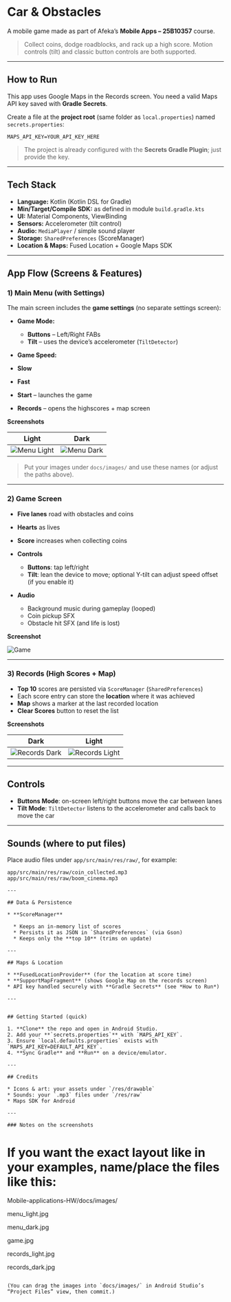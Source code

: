 
# Car & Obstacles

A mobile game made as part of Afeka’s **Mobile Apps – 25B10357** course.

> Collect coins, dodge roadblocks, and rack up a high score.
> Motion controls (tilt) and classic button controls are both supported.

---

## How to Run

This app uses Google Maps in the Records screen. You need a valid Maps API key saved with **Gradle Secrets**.

Create a file at the **project root** (same folder as `local.properties`) named `secrets.properties`:

```properties
MAPS_API_KEY=YOUR_API_KEY_HERE
```

> The project is already configured with the **Secrets Gradle Plugin**; just provide the key.

---

## Tech Stack

* **Language:** Kotlin (Kotlin DSL for Gradle)
* **Min/Target/Compile SDK:** as defined in module `build.gradle.kts`
* **UI:** Material Components, ViewBinding
* **Sensors:** Accelerometer (tilt control)
* **Audio:** `MediaPlayer` / simple sound player
* **Storage:** `SharedPreferences` (ScoreManager)
* **Location & Maps:** Fused Location + Google Maps SDK

---

## App Flow (Screens & Features)

### 1) Main Menu (with Settings)

The main screen includes the **game settings** (no separate settings screen):

* **Game Mode:**

  * **Buttons** – Left/Right FABs
  * **Tilt** – uses the device’s accelerometer (`TiltDetector`)
* **Game Speed:** 
  
 * **Slow**
 * **Fast**
    
* **Start** – launches the game
* **Records** – opens the highscores + map screen

**Screenshots**

| Light                                     | Dark                                    |
| ----------------------------------------- | --------------------------------------- |
| ![Menu Light](docs/images/menu_light.jpg) | ![Menu Dark](docs/images/menu_dark.jpg) |

> Put your images under `docs/images/` and use these names (or adjust the paths above).

---

### 2) Game Screen

* **Five lanes** road with obstacles and coins
* **Hearts** as lives
* **Score** increases when collecting coins
* **Controls**

  * **Buttons**: tap left/right
  * **Tilt**: lean the device to move; optional Y-tilt can adjust speed offset (if you enable it)
* **Audio**

  * Background music during gameplay (looped)
  * Coin pickup SFX
  * Obstacle hit SFX (and life is lost)

**Screenshot**

![Game](docs/images/game.jpg)

---

### 3) Records (High Scores + Map)

* **Top 10** scores are persisted via `ScoreManager` (`SharedPreferences`)
* Each score entry can store the **location** where it was achieved
* **Map** shows a marker at the last recorded location
* **Clear Scores** button to reset the list

**Screenshots**

| Dark                                          | Light                                           |
| --------------------------------------------- | ----------------------------------------------- |
| ![Records Dark](docs/images/records_dark.jpg) | ![Records Light](docs/images/records_light.jpg) |

---

## Controls

* **Buttons Mode**: on-screen left/right buttons move the car between lanes
* **Tilt Mode**: `TiltDetector` listens to the accelerometer and calls back to move the car

---

## Sounds (where to put files)

Place audio files under `app/src/main/res/raw/`, for example:

```
app/src/main/res/raw/coin_collected.mp3
app/src/main/res/raw/boom_cinema.mp3

---

## Data & Persistence

* **ScoreManager**

  * Keeps an in-memory list of scores
  * Persists it as JSON in `SharedPreferences` (via Gson)
  * Keeps only the **top 10** (trims on update)

---

## Maps & Location

* **FusedLocationProvider** (for the location at score time)
* **SupportMapFragment** (shows Google Map on the records screen)
* API key handled securely with **Gradle Secrets** (see *How to Run*)

---


## Getting Started (quick)

1. **Clone** the repo and open in Android Studio.
2. Add your **`secrets.properties`** with `MAPS_API_KEY`.
3. Ensure `local.defaults.properties` exists with `MAPS_API_KEY=DEFAULT_API_KEY`.
4. **Sync Gradle** and **Run** on a device/emulator.

---

## Credits

* Icons & art: your assets under `/res/drawable`
* Sounds: your `.mp3` files under `/res/raw`
* Maps SDK for Android

---

### Notes on the screenshots
```
# If you want the exact layout like in your examples, name/place the files like this:


Mobile-applications-HW/docs/images/

  menu_light.jpg
  
  menu_dark.jpg
  
  game.jpg
  
  records_light.jpg
  
  records_dark.jpg
```

(You can drag the images into `docs/images/` in Android Studio’s “Project Files” view, then commit.)
